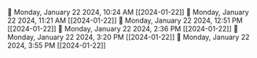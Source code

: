 🍅 Monday, January 22 2024, 10:24 AM [[2024-01-22]]🍅 Monday, January 22 2024, 11:21 AM [[2024-01-22]]🍅 Monday, January 22 2024, 12:51 PM [[2024-01-22]]🍅 Monday, January 22 2024, 2:36 PM [[2024-01-22]]🍅 Monday, January 22 2024, 3:20 PM [[2024-01-22]]🍅 Monday, January 22 2024, 3:55 PM [[2024-01-22]]